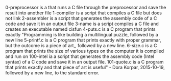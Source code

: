 0-preprocessor is a that runs a C file through the preprocessor and save the result into another file
1-compiler is a script that compiles a C file but does not link
2-assembler is a script that generates the assembly code of a C code and save it in an output file
3-name is a script compiles a C file and creates an executable named cisfun
4-puts.c is a C program that prints exactly "Programming is like building a multilingual puzzle, followed by a new line
5-printf.c is a C program that prints exactly with proper grammar, but the outcome is a piece of art,, followed by a new line.
6-size.c is a C program that prints the size of various types on the computer it is compiled and run on
100-intel ia a script that generates the assembly code (Intel syntax) of a C code and save it in an output file.
101-quote.c is a C program that prints exactly and that piece of art is useful" - Dora Korpar, 2015-10-19, followed by a new line, to the standard error.

